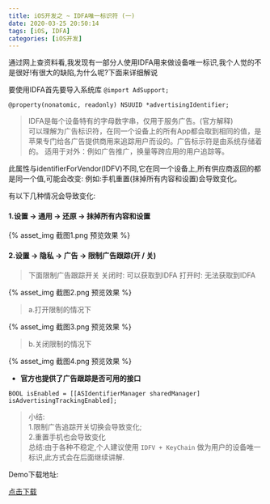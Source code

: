```yaml
---
title: iOS开发之 ~ IDFA唯一标识符 (一)
date: 2020-03-25 20:50:14
tags: [iOS, IDFA]
categories: [iOS开发]
---
```


通过网上查资料看,我发现有一部分人使用IDFA用来做设备唯一标识,我个人觉的不是很好!有很大的缺陷,为什么呢?下面来详细解说

要使用IDFA首先要导入系统库 `@import AdSupport;`

```
@property(nonatomic, readonly) NSUUID *advertisingIdentifier;
```
>IDFA是每个设备特有的字母数字串，仅用于服务广告。(官方解释)<br>
>可以理解为广告标识符，在同一个设备上的所有App都会取到相同的值，是苹果专门给各广告提供商用来追踪用户而设的。广告标示符是由系统存储着的。
>适用于对外：例如广告推广，换量等跨应用的用户追踪等。

此属性与identifierForVendor(IDFV)不同,它在同一个设备上,所有供应商返回的都是同一个值,可能会改变: 例如:手机重置(抹掉所有内容和设置)会导致变化。

有以下几种情况会导致变化:

#### 1.设置 -> 通用 -> 还原 -> 抹掉所有内容和设置

{% asset_img 截图1.png 预览效果 %}

#### 2.设置 -> 隐私 -> 广告 -> 限制广告跟踪(开 / 关)

>下面限制广告跟踪开关
>关闭时: 可以获取到IDFA
>打开时: 无法获取到IDFA

{% asset_img 截图2.png 预览效果 %}


>a.打开限制的情况下

{% asset_img 截图3.png 预览效果 %}



>b.关闭限制的情况下

{% asset_img 截图4.png 预览效果 %}



- **官方也提供了广告跟踪是否可用的接口**

```
BOOL isEnabled = [[ASIdentifierManager sharedManager] isAdvertisingTrackingEnabled];
```

>小结:<br>1.限制广告追踪开关切换会导致变化;<br>2.重置手机也会导致变化<br>总结:由于各种不稳定,个人建议使用 `IDFV + KeyChain` 做为用户的设备唯一标识,此方式会在后面继续讲解.

Demo下载地址:

[点击下载](/download/testIDFA.zip)


